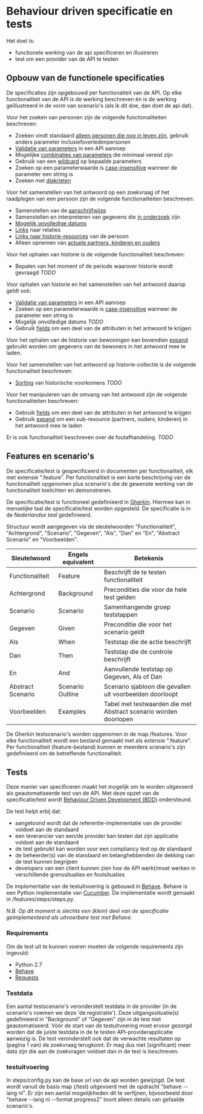 # Behaviour driven specificatie en tests
Het doel is:
- functionele werking van de api specificeren en illustreren
- test om een provider van de API te testen

## Opbouw van de functionele specificaties
De specificaties zijn opgebouwd per functionalteit van de API. Op elke functionaliteit van de API is de werking beschreven én is de werking geïllustreerd in de vorm van scenario's (als ik dit doe, dan doet de api dat).

Voor het zoeken van personen zijn de volgende functionaliteiten beschreven:
- Zoeken vindt standaard [alleen personen die nog in leven zijn](https://github.com/VNG-Realisatie/Bevragingen-ingeschreven-personen/blob/master/features/overleden_personen.feature), gebruik anders parameter inclusiefoverledenpersonen
- [Validatie van parameters](https://github.com/VNG-Realisatie/Bevragingen-ingeschreven-personen/blob/master/features/parametervalidatie.feature) in een API aanroep
- Mogelijke [combinaties van parameters](https://github.com/VNG-Realisatie/Bevragingen-ingeschreven-personen/blob/master/features/parametercombinaties.feature) die minimaal vereist zijn
- Gebruik van een [wildcard](https://github.com/VNG-Realisatie/Bevragingen-ingeschreven-personen/blob/master/features/wildcard.feature) op bepaalde parameters
- Zoeken op een parameterwaarde is [case-insensitive](https://github.com/VNG-Realisatie/Bevragingen-ingeschreven-personen/blob/master/features/case_insensitive.feature) wanneer de parameter een string is
- Zoeken met [diakrieten](https://github.com/VNG-Realisatie/Bevragingen-ingeschreven-personen/blob/master/features/diakrieten_in_parameter.feature)

Voor het samenstellen van het antwoord op een zoekvraag of het raadplegen van een persoon zijn de volgende functionaliteiten beschreven:
- Samenstellen van de [aanschrijfwijze](https://github.com/VNG-Realisatie/Bevragingen-ingeschreven-personen/blob/master/features/aanschrijfwijze.feature)
- Samenstellen en interpreteren van gegevens die [in onderzoek](https://github.com/VNG-Realisatie/Bevragingen-ingeschreven-personen/blob/master/features/in_onderzoek.feature) zijn
- [Mogelijk onvolledige datums](https://github.com/VNG-Realisatie/Bevragingen-ingeschreven-personen/blob/master/features/onvolledige_datum.feature)
- [Links](https://github.com/VNG-Realisatie/Bevragingen-ingeschreven-personen/blob/master/features/links.feature) naar relaties
- [Links naar historie-resources](https://github.com/VNG-Realisatie/Bevragingen-ingeschreven-personen/blob/master/features/historie_links.feature) van de persoon
- Alleen opnemen van [actuele partners, kinderen en ouders](https://github.com/VNG-Realisatie/Bevragingen-ingeschreven-personen/blob/master/features/partners_ouders_kinderen.feature)

Voor het ophalen van historie is de volgende functionaliteit beschreven:
- Bepalen van het moment of de periode waarover historie wordt gevraagd *TODO*

Voor ophalen van historie en het samenstellen van het antwoord daarop geldt ook:
- [Validatie van parameters](https://github.com/VNG-Realisatie/Bevragingen-ingeschreven-personen/blob/master/features/parametervalidatie.feature) in een API aanroep
- Zoeken op een parameterwaarde is [case-insensitive](https://github.com/VNG-Realisatie/Bevragingen-ingeschreven-personen/blob/master/features/case_insensitive.feature) wanneer de parameter een string is
- Mogelijk onvolledige datums *TODO*
- Gebruik [fields](https://github.com/VNG-Realisatie/Bevragingen-ingeschreven-personen/blob/master/features/fields.feature) om een deel van de attributen in het antwoord te krijgen

Voor het ophalen van de historie van bewoningen kan bovendien [expand](https://github.com/VNG-Realisatie/Bevragingen-ingeschreven-personen/blob/master/features/expand.feature) gebruikt worden om gegevens van de bewoners in het antwoord mee te laden.

Voor het samenstellen van het antwoord op historie-collectie is de volgende functionaliteit beschreven:
- [Sorting](https://github.com/VNG-Realisatie/Bevragingen-ingeschreven-personen/blob/master/features/historie_sorteren.feature) van historische voorkomens *TODO*

 Voor het manipuleren van de omvang van het antwoord zijn de volgende functionaliteiten beschreven:
 - Gebruik [fields](https://github.com/VNG-Realisatie/Bevragingen-ingeschreven-personen/blob/master/features/fields.feature) om een deel van de attributen in het antwoord te krijgen
 - Gebruik [expand](https://github.com/VNG-Realisatie/Bevragingen-ingeschreven-personen/blob/master/features/expand.feature) om een sub-resource (partners, ouders, kinderen) in het antwoord mee te laden

 Er is ook functionaliteit beschreven over de foutafhandeling. *TODO*

## Features en scenario's
De specificatie/test is gespecificeerd in documenten per functionaliteit, elk met extensie ".feature". Per functionaliteit is een korte beschrijving van de functionaliteit opgenomen plus scenario's die de gewenste werking van de functionaliteit toelichten en demonstreren.

De specificatie/test is functioneel gedefinieerd in [Gherkin](https://docs.cucumber.io/gherkin/reference/). Hiermee kan in menselijke taal de specificatie/test worden opgesteld.
De specificatie is in de *Nederlandse taal* gedefinieerd.

Structuur wordt aangegeven via de sleutelwoorden "Functionaliteit", "Achtergrond", "Scenario", "Gegeven", "Als", "Dan" en "En", "Abstract Scenario" en "Voorbeelden".

| Sleutelwoord      | Engels equivalent | Betekenis                                   |
| ----------------- | ----------------- | ------------------------------------------- |
| Functionaliteit   | Feature           | Beschrijft de te testen functionaliteit     |
| Achtergrond       | Background        | Precondities die voor de hele test gelden   |
| Scenario          | Scenario          | Samenhangende groep teststappen             |
| Gegeven           | Given             | Preconditie die voor het scenario geldt     |
| Als               | When              | Teststap die de actie beschrijft            |
| Dan               | Then              | Teststap die de controle beschrijft         |
| En                | And               | Aanvullende teststap op Gegeven, Als of Dan |
| Abstract Scenario | Scenario Outline  | Scenario sjabloon die gevallen uit voorbeelden doorloopt |
| Voorbeelden       | Examples          | Tabel met testwaarden die met Abstract scenario worden doorlopen |

De Gherkin testscenario's worden opgenomen in de map /features. Voor elke functionaliteit wordt een bestand gemaakt met als extensie ".feature". Per functionaliteit (feature-bestand) kunnen er meerdere scenario's zijn gedefinieerd om de betreffende functionaliteit.

## Tests
Deze manier van specificeren maakt het mogelijk om te worden uitgevoerd als geautomatiseerde test van de API. Met deze opzet van de specificatie/test wordt [Behaviour Driven Development (BDD)](https://docs.cucumber.io/bdd) ondersteund.

De test helpt erbij dat:
* aangetoond wordt dat de referentie-implementatie van de provider voldoet aan de standaard
* een leverancier van een/de provider kan testen dat zijn applicatie voldoet aan de standaard
* de test gebruikt kan worden voor een compliancy test op de standaard
* de beheerder(s) van de standaard en belanghebbenden de dekking van de test kunnen begrijpen
* developers van een client kunnen zien hoe de API werkt/moet werken in verschillende grenssituaties en foutsituaties

De implementatie van de testuitvoering is gebouwd in [Behave](https://behave.readthedocs.io/en/latest/). Behave is een Python implementatie van [Cucumber](https://cucumber.io). De implementatie wordt gemaakt in /features/steps/steps.py.

*N.B. Op dit moment is slechts een (klein) deel van de specificatie geimplementeerd als uitvoerbare test met Behave.*

### Requirements
Om de test uit te kunnen voeren moeten de volgende requirements zijn ingevuld:
* Python 2.7
* [Behave](https://behave.readthedocs.io/en/latest/install.html)
* [Requests](http://docs.python-requests.org/en/v1.0.0/user/install/)

### Testdata
Een aantal testscenario's veronderstelt testdata in de provider (in de scenario's noemen we deze 'de registratie').
Deze uitgangssituatie(s) gedefinieerd in "Background" of "Gegeven" zijn in de test niet geautomatiseerd. Vóór de start van de testuitvoering moet ervoor gezorgd worden dat de juiste testdata in de te testen API-providerapplicatie aanwezig is.
De test veronderstelt ook dat de verwachte resultaten op (pagina 1 van) de zoekvraag terugkomt. Er mag dus niet (significant) meer data zijn die aan de zoekvragen voldoet dan in de test is beschreven.

### testuitvoering
In steps/config.py kan de base url van de api worden gewijzigd.
De test wordt vanuit de basis map (/test) uitgevoerd met de opdracht "behave --lang nl". Er zijn een aantal mogelijkheden dit te verfijnen, bijvoorbeeld door "behave --lang nl --format progress2" toont alleen details van gefaalde scenario's.
